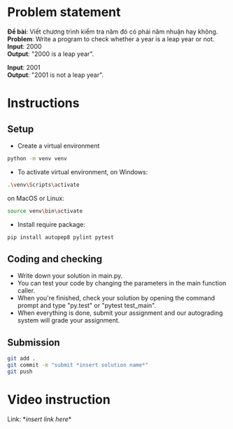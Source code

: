 # Problem statement

**Đề bài**: Viết chương trình kiểm tra năm đó có phải năm nhuận hay không. \
**Problem**: Write a program to check whether a year is a leap year or not.\
**Input**: 2000 \
**Output**: "2000 is a leap year". 

**Input**: 2001 \
**Output**: "2001 is not a leap year".

# Instructions

## Setup

- Create a virtual environment

```bash
python -m venv venv
```

- To activate virtual environment, on Windows:

```bash
.\venv\Scripts\activate
```

on MacOS or Linux:

```bash
source venv\bin\activate
```

- Install require package:

```bash
pip install autopep8 pylint pytest
```

## Coding and checking

- Write down your solution in main.py.
- You can test your code by changing the parameters in the main function caller.
- When you're finished, check your solution by opening the command prompt and type "py.test" or "pytest test_main".
- When everything is done, submit your assignment and our autograding system will grade your assignment.

## Submission

```bash
git add .
git commit -m "submit *insert solution name*"
git push
```

# Video instruction

Link: \*_insert link here_\*
